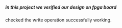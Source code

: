 <h5>in this project we verified our design on fpga board </h5>
checked the write operation successfully working.
